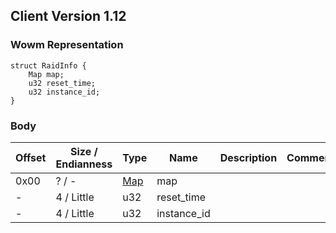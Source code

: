 ## Client Version 1.12

### Wowm Representation
```rust,ignore
struct RaidInfo {
    Map map;
    u32 reset_time;
    u32 instance_id;
}
```
### Body

| Offset | Size / Endianness | Type | Name | Description | Comment |
| ------ | ----------------- | ---- | ---- | ----------- | ------- |
| 0x00 | ? / - | [Map](map.md) | map |  |  |
| - | 4 / Little | u32 | reset_time |  |  |
| - | 4 / Little | u32 | instance_id |  |  |

